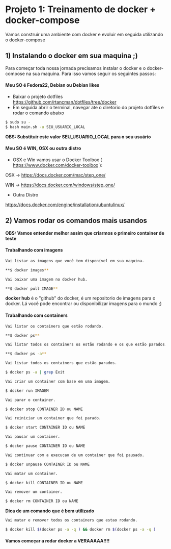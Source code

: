 # Projeto 1: Treinamento de docker + docker-compose

Vamos construir uma ambiente com docker e evoluir em seguida utilizando o docker-compose

## 1) Instalando o docker em sua maquina ;)

Para começar toda nossa jornada precisamos instalar o docker e o docker-compose na sua maquina. Para isso vamos seguir os seguintes passos:

#### Meu SO é Fedora22, Debian ou Debian likes
- Baixar o projeto dotfiles https://github.com/rtancman/dotfiles/tree/docker
- Em seguida abrir o terminal, navegar ate o diretorio do projeto dotfiles e rodar o comando abaixo

```bash
$ sudo su -
$ bash main.sh -u SEU_USUARIO_LOCAL
```

**OBS: Substituir este valor SEU_USUARIO_LOCAL para o seu usuário**

#### Meu SO é WIN, OSX ou outra distro

- OSX e Win vamos usar o Docker Toolbox ( https://www.docker.com/docker-toolbox ):

OSX -> https://docs.docker.com/mac/step_one/

WIN -> https://docs.docker.com/windows/step_one/

- Outra Distro

https://docs.docker.com/engine/installation/ubuntulinux/


## 2) Vamos rodar os comandos mais usandos
**OBS: Vamos entender melhor assim que criarmos o primeiro container de teste**

#### Trabalhando com imagens
```bash
Vai listar as imagens que você tem disponível em sua maquina.

**$ docker images**
```

```bash
Vai baixar uma imagem no docker hub. 

**$ docker pull IMAGE**
```
**docker hub** é o "github" do docker, é um repositorio de imagens para o docker. Lá você pode encontrar ou disponibilizar imagens para o mundo ;)


#### Trabalhando com containers
```bash
Vai listar os containers que estão rodando.

**$ docker ps**
```

```bash
Vai listar todos os containers os estão rodando e os que estão parados.

**$ docker ps -a**
```

```bash
Vai listar todos os containers que estão parados.

$ docker ps -a | grep Exit
```

```bash
Vai criar um container com base em uma imagem.

$ docker run IMAGEM
```

```bash
Vai parar o container. 

$ docker stop CONTAINER ID ou NAME
```

```bash
Vai reiniciar um container que foi parado.

$ docker start CONTAINER ID ou NAME
```

```bash
Vai pausar um container.

$ docker pause CONTAINER ID ou NAME
```

```bash
Vai continuar com a execucao de um container que foi pausado.

$ docker unpause CONTAINER ID ou NAME
```

```bash
Vai matar um container.

$ docker kill CONTAINER ID ou NAME
```

```bash
Vai remover um container.

$ docker rm CONTAINER ID ou NAME
```

**Dica de um comando que é bem utilizado**
```bash
Vai matar e remover todos os containers que estao rodando.

$ docker kill $(docker ps -a -q ) && docker rm $(docker ps -a -q )
```

#### Vamos começar a rodar docker a VERAAAAA!!!!